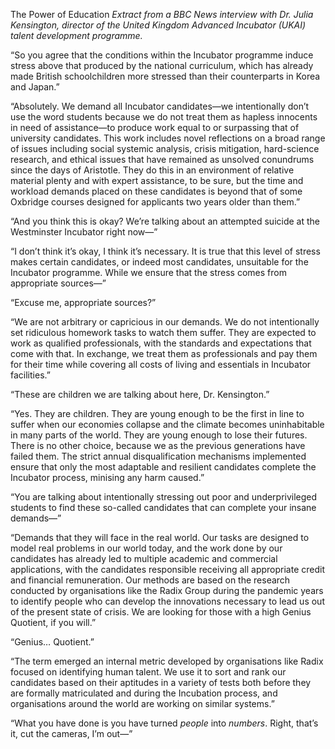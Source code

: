 The Power of Education
*Extract from a BBC News interview with Dr. Julia Kensington, director of the United Kingdom Advanced Incubator (UKAI) talent development programme.*

“So you agree that the conditions within the Incubator programme induce stress above that produced by the national curriculum, which has already made British schoolchildren more stressed than their counterparts in Korea and Japan.”

“Absolutely. We demand all Incubator candidates—we intentionally don’t use the word students because we do not treat them as hapless innocents in need of assistance—to produce work equal to or surpassing that of university candidates. This work includes novel reflections on a broad range of issues including social systemic analysis, crisis mitigation, hard-science research, and ethical issues that have remained as unsolved conundrums since the days of Aristotle. They do this in an environment of relative material plenty and with expert assistance, to be sure, but the time and workload demands placed on these candidates is beyond that of some Oxbridge courses designed for applicants two years older than them.”

“And you think this is okay? We’re talking about an attempted suicide at the Westminster Incubator right now—”

“I don’t think it’s okay, I think it’s necessary. It is true that this level of stress makes certain candidates, or indeed most candidates, unsuitable for the Incubator programme. While we ensure that the stress comes from appropriate sources—”

“Excuse me, appropriate sources?”

“We are not arbitrary or capricious in our demands. We do not intentionally set ridiculous homework tasks to watch them suffer. They are expected to work as qualified professionals, with the standards and expectations that come with that. In exchange, we treat them as professionals and pay them for their time while covering all costs of living and essentials in Incubator facilities.”

“These are children we are talking about here, Dr. Kensington.”

“Yes. They are children. They are young enough to be the first in line to suffer when our economies collapse and the climate becomes uninhabitable in many parts of the world. They are young enough to lose their futures. There is no other choice, because we as the previous generations have failed them. The strict annual disqualification mechanisms implemented ensure that only the most adaptable and resilient candidates complete the Incubator process, minising any harm caused.”

“You are talking about intentionally stressing out poor and underprivileged students to find these so-called candidates that can complete your insane demands—”

“Demands that they will face in the real world. Our tasks are designed to model real problems in our world today, and the work done by our candidates has already led to multiple academic and commercial applications, with the candidates responsible receiving all appropriate credit and financial remuneration. Our methods are based on the research conducted by organisations like the Radix Group during the pandemic years to identify people who can develop the innovations necessary to lead us out of the present state of crisis. We are looking for those with a high Genius Quotient, if you will.”

“Genius… Quotient.”

“The term emerged an internal metric developed by organisations like Radix focused on identifying human talent. We use it to sort and rank our candidates based on their aptitudes in a variety of tests both before they are formally matriculated and during the Incubation process, and organisations around the world are working on similar systems.”

“What you have done is you have turned *people* into *numbers*. Right, that’s it, cut the cameras, I’m out—”
